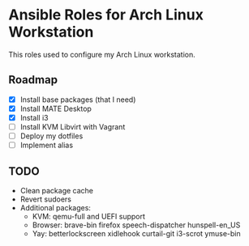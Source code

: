 # Ansible Roles for Arch Linux Workstation

This roles used to configure my Arch Linux workstation.

## Roadmap

- [x] Install base packages (that I need)
- [x] Install MATE Desktop
- [x] Install i3
- [ ] Install KVM Libvirt with Vagrant
- [ ] Deploy my dotfiles
- [ ] Implement alias

## TODO

- Clean package cache
- Revert sudoers
- Additional packages:
  - KVM: qemu-full and UEFI support
  - Browser: brave-bin firefox speech-dispatcher hunspell-en_US
  - Yay: betterlockscreen xidlehook curtail-git i3-scrot ymuse-bin
